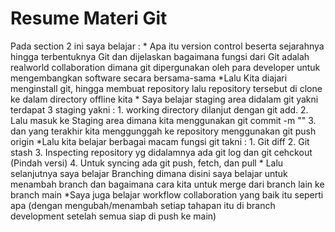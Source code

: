 <h1>Resume Materi Git</h1>
Pada section 2 ini saya belajar :
* Apa itu version control beserta sejarahnya hingga terbentuknya Git dan dijelaskan bagaimana fungsi dari Git adalah realworld collaboration dimana git dipergunakan oleh para developer untuk mengembangkan software secara bersama-sama 
*Lalu Kita diajari menginstall git, hingga membuat repository lalu repository tersebut di clone ke dalam directory offline kita
* Saya belajar staging area didalam git yakni terdapat 3 staging yakni : 
1. working directory dilanjut dengan git add. 
2. Lalu masuk ke Staging area dimana kita menggunakan git commit -m ""
3. dan yang terakhir kita menggunggah ke repository menggunakan git push origin 
*Lalu kita belajar berbagai macam fungsi git takni : 
1. Git diff 
2. Git stash 
3. Inspecting repository yg didalamnya ada git log dan git cehckout  (Pindah versi)
4. Untuk syncing ada git push, fetch, dan pull
* Lalu selanjutnya saya belajar Branching dimana disini saya belajar untuk menambah branch dan bagaimana cara kita untuk merge dari branch lain ke branch main 
*Saya juga belajar workflow collaboration yang baik itu seperti apa (dengan mengubah/menambah setiap tahapan itu di branch development setelah semua siap di push ke main)  